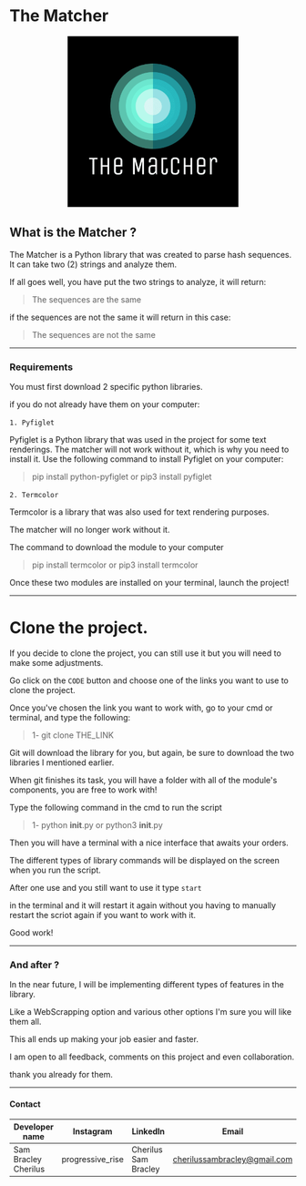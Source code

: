 # The Matcher

<p align = "center">
<img src = "https://github.com/CherilusSamBracley/The-Matcher-/blob/master/Library%20Logo/logo.png" width = "300">
</p>

  ## What is the Matcher ?
 
The Matcher is a Python library that was created to parse hash sequences.
It can take two (2) strings and analyze them.
  
If all goes well, you have put the two strings to analyze,
it will return:

   > The sequences are the same
  
  if the sequences are not the same it will return in this case:
  
  > The sequences are not the same
  
  
  
  
  ---
  
   ### Requirements
   
You must first download 2 specific python libraries. 

if you do not already have them on your computer:
    
`1. Pyfiglet`

Pyfiglet is a Python library that was used in the project for some text renderings.
The matcher will not work without it, which is why you need to install it.
Use the following command to install Pyfiglet on your computer:
     
> pip install python-pyfiglet or pip3 install pyfiglet

     
`2. Termcolor`

 Termcolor is a library that was also used for text rendering purposes.
 
 The matcher will no longer work without it.
 
 The command to download the module to your computer
      
> pip install termcolor or pip3 install termcolor
      
      
Once these two modules are installed on your terminal, launch the project!
      
      
 ---
      
 # Clone the project.
      
 If you decide to clone the project, you can still use it but you will need to make some adjustments.
 
 Go click on the `CODE` button and choose one of the links you want to use to clone the project.
      
 Once you've chosen the link you want to work with, go to your cmd or terminal, and type the following:
      
 > 1- git clone THE_LINK
       
 Git will download the library for you, but again, be sure to download the two libraries I mentioned earlier.
       
       
 When git finishes its task, you will have a folder with all of the module's components, you are free to work with!
       
 Type the following command in the cmd to run the script
       
> 1- python __init__.py or python3 __init__.py
       
 Then you will have a terminal with a nice interface that awaits your orders.
 
The different types of library commands will be displayed on the screen when you run the script.

After one use and you still want to use it type    `start`

in the terminal and it will restart it again without you having to manually restart the scriot again if you want to work with it.
       
Good work!
       
 ---
       
 ### And after ?
 
In the near future, I will be implementing different types of features in the library.

Like a WebScrapping option and various other options I'm sure you will like them all.

This all ends up making your job easier and faster.

I am open to all feedback, comments on this project and even collaboration.

thank you already for them.
        
---
        
  
  
  
  
  
#### Contact
| Developer name | Instagram | Linkedln | Email |
| --------------- | ---------- | -------- | ------- |
| Sam Bracley Cherilus | progressive_rise | Cherilus Sam Bracley | cherilussambracley@gmail.com |
